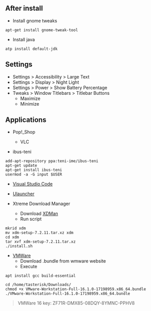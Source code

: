 ## After install
- Install gnome tweaks
```console
apt-get install gnome-tweak-tool
```

- Install java
```console
atp install default-jdk
```

## Settings

- Settings > Accessibility > Large Text
- Settings > Display > Night Light
- Settings > Power > Show Battery Percentage
- Tweaks > Window Titlebars > Titlebar Buttons
  - Maximize
  - Minimize

## Applications
- Pop!_Shop
  - VLC

- ibus-teni
```console
add-apt-repository ppa:teni-ime/ibus-teni
apt-get update
apt-get install ibus-teni
usermod -a -G input $USER
```

- [Visual Studio Code](https://code.visualstudio.com/download)

- [Ulauncher](https://ulauncher.io/)

- Xtreme Download Manager

  - Download [XDMan](http://xdman.sourceforge.net/#downloads)
  - Run script
```console
mkrid xdm
mv xdm-setup-7.2.11.tar.xz xdm
cd xdm
tar xvf xdm-setup-7.2.11.tar.xz
./install.sh
```

- [VMWare](https://www.vmware.com/products/workstation-pro/workstation-pro-evaluation.html)
  - Download .bundle from wmware website
  - Execute
```console
apt install gcc build-essential

cd /home/tasterisk/Downloads/
chmod +x VMware-Workstation-Full-16.1.0-17198959.x86_64.bundle
./VMware-Workstation-Full-16.1.0-17198959.x86_64.bundle
```
> VMWare 16 key: ZF71R-DMX85-08DQY-8YMNC-PPHV8
